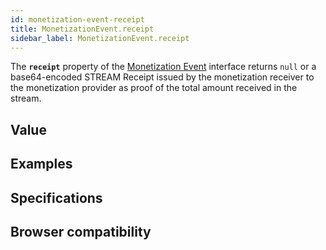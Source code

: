 ```yaml
---
id: monetization-event-receipt
title: MonetizationEvent.receipt
sidebar_label: MonetizationEvent.receipt
---
```

The **`receipt`** property of the [Monetization Event](monetization-event.md) interface returns `null` or a base64-encoded STREAM Receipt issued by the monetization receiver to the monetization provider as proof of the total amount received in the stream.  

## Value

## Examples

## Specifications

## Browser compatibility

